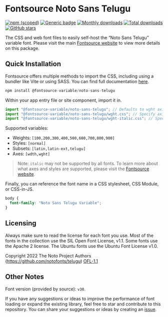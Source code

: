 # Fontsource Noto Sans Telugu

[![npm (scoped)](https://img.shields.io/npm/v/@fontsource-variable/noto-sans-telugu?color=brightgreen)](https://www.npmjs.com/package/@fontsource-variable/noto-sans-telugu) [![Generic badge](https://img.shields.io/badge/fontsource-passing-brightgreen)](https://github.com/fontsource/fontsource) [![Monthly downloads](https://badgen.net/npm/dm/@fontsource-variable/noto-sans-telugu)](https://github.com/fontsource/fontsource) [![Total downloads](https://badgen.net/npm/dt/@fontsource-variable/noto-sans-telugu)](https://github.com/fontsource/fontsource) [![GitHub stars](https://img.shields.io/github/stars/fontsource/fontsource.svg?style=social&label=Star)](https://github.com/fontsource/fontsource/stargazers)

The CSS and web font files to easily self-host the “Noto Sans Telugu” variable font. Please visit the main [Fontsource website](https://fontsource.org/fonts/noto-sans-telugu) to view more details on this package.

## Quick Installation

Fontsource offers multiple methods to import the CSS, including using a bundler like Vite or using SASS. You can find full documentation [here](https://fontsource.org/docs/getting-started/introduction).

```javascript
npm install @fontsource-variable/noto-sans-telugu
```

Within your app entry file or site component, import it in.

```javascript
import "@fontsource-variable/noto-sans-telugu"; // Defaults to wght axis
import "@fontsource-variable/noto-sans-telugu/wght.css"; // Specify axis
import "@fontsource-variable/noto-sans-telugu/wght-italic.css"; // Specify axis and style
```

Supported variables:
- Weights: `[100,200,300,400,500,600,700,800,900]`
- Styles: `[normal]`
- Subsets: `[latin,latin-ext,telugu]`
- Axes: `[wdth,wght]`

> Note: `italic` may not be supported by all fonts. To learn more about what axes and styles are supported, please visit the [Fontsource website](https://fontsource.org/fonts/noto-sans-telugu).

Finally, you can reference the font name in a CSS stylesheet, CSS Module, or CSS-in-JS.

```css
body {
  font-family: "Noto Sans Telugu Variable";
}
```

## Licensing
Always make sure to read the license for each font you use. Most of the fonts in the collection use the SIL Open Font License, v1.1. Some fonts use the Apache 2 license. The Ubuntu fonts use the Ubuntu Font License v1.0.

Copyright 2022 The Noto Project Authors (https://github.com/notofonts/telugu)
[OFL-1.1](https://openfontlicense.org)

## Other Notes
Font version (provided by source): `v30`.

If you have any suggestions or ideas to improve the performance of font loading or expand the existing library, feel free to star and contribute to this repository. You can share your suggestions or ideas by creating an [issue](https://github.com/fontsource/fontsource/issues).